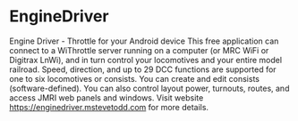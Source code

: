 # EngineDriver
Engine Driver - Throttle for your Android device
This free application can connect to a WiThrottle server running on a computer (or MRC WiFi or Digitrax LnWi), and in turn control your locomotives and your entire model railroad. Speed, direction, and up to 29 DCC functions are supported for one to six locomotives or consists.  You can create and edit consists (software-defined).  You can also control layout power, turnouts, routes, and access JMRI web panels and windows.
Visit website https://enginedriver.mstevetodd.com for more details.

